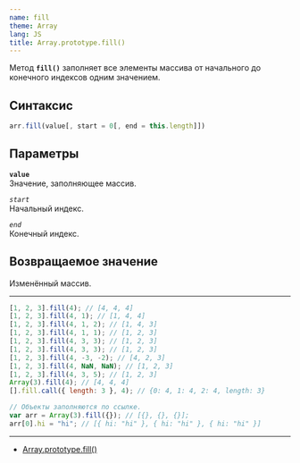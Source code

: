 ```yaml
---
name: fill
theme: Array
lang: JS
title: Array.prototype.fill()
---
```


Метод **`fill()`** заполняет все элементы массива от начального до конечного индексов одним значением.

## Синтаксис

```js
arr.fill(value[, start = 0[, end = this.length]])
```

## Параметры

**`value`**<br />
Значение, заполняющее массив.

_`start`_<br />
Начальный индекс.

_`end`_<br />
Конечный индекс.

## Возвращаемое значение

Изменённый массив.

---

```js
[1, 2, 3].fill(4); // [4, 4, 4]
[1, 2, 3].fill(4, 1); // [1, 4, 4]
[1, 2, 3].fill(4, 1, 2); // [1, 4, 3]
[1, 2, 3].fill(4, 1, 1); // [1, 2, 3]
[1, 2, 3].fill(4, 3, 3); // [1, 2, 3]
[1, 2, 3].fill(4, 3, 3); // [1, 2, 3]
[1, 2, 3].fill(4, -3, -2); // [4, 2, 3]
[1, 2, 3].fill(4, NaN, NaN); // [1, 2, 3]
[1, 2, 3].fill(4, 3, 5); // [1, 2, 3]
Array(3).fill(4); // [4, 4, 4]
[].fill.call({ length: 3 }, 4); // {0: 4, 1: 4, 2: 4, length: 3}

// Объекты заполняются по ссылке.
var arr = Array(3).fill({}); // [{}, {}, {}];
arr[0].hi = "hi"; // [{ hi: "hi" }, { hi: "hi" }, { hi: "hi" }]
```

---

- [Array.prototype.fill()](https://developer.mozilla.org/ru/docs/Web/JavaScript/Reference/Global_Objects/Array/fill)
